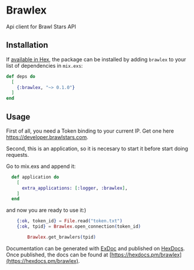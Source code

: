 # Brawlex

Api client for Brawl Stars API

## Installation

If [available in Hex](https://hex.pm/docs/publish), the package can be installed
by adding `brawlex` to your list of dependencies in `mix.exs`:

```elixir
def deps do
  [
    {:brawlex, "~> 0.1.0"}
  ]
end
```

## Usage

First of all, you need a Token binding to your current IP. Get one here  https://developer.brawlstars.com.

Second, this is an application, so it is necesary to start it before start doing requests.

Go to mix.exs and append it:

```elixir
  def application do
    [
      extra_applications: [:logger, :brawlex],
    ]
  end
```
and now you are ready to use it:)

```elixir
	{:ok, token_id} = File.read("token.txt")
	{:ok, tpid} = Brawlex.open_connection(token_id)

        Brawlex.get_brawlers(tpid)
```

Documentation can be generated with [ExDoc](https://github.com/elixir-lang/ex_doc)
and published on [HexDocs](https://hexdocs.pm). Once published, the docs can
be found at [https://hexdocs.pm/brawlex](https://hexdocs.pm/brawlex).

